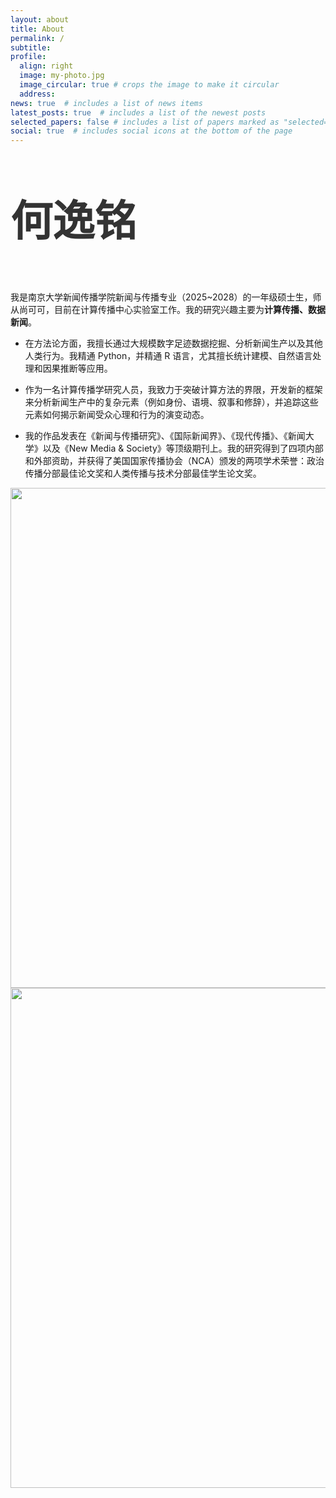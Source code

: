 ```yaml
---
layout: about
title: About
permalink: /
subtitle: 
profile:
  align: right
  image: my-photo.jpg
  image_circular: true # crops the image to make it circular
  address: 
news: true  # includes a list of news items
latest_posts: true  # includes a list of the newest posts
selected_papers: false # includes a list of papers marked as "selected={true}"
social: true  # includes social icons at the bottom of the page
---
```


<p style="font-size: 4.8em; font-weight: bold; color: #333;">
 何逸铭
</p>
我是南京大学新闻传播学院新闻与传播专业（2025~2028）的一年级硕士生，师从尚可可，目前在计算传播中心实验室工作。我的研究兴趣主要为<strong>计算传播、数据新闻</strong>。

- 在方法论方面，我擅长通过大规模数字足迹数据挖掘、分析新闻生产以及其他人类行为。我精通 Python，并精通 R 语言，尤其擅长统计建模、自然语言处理和因果推断等应用。

- 作为一名计算传播学研究人员，我致力于突破计算方法的界限，开发新的框架来分析新闻生产中的复杂元素（例如身份、语境、叙事和修辞），并追踪这些元素如何揭示新闻受众心理和行为的演变动态。

- 我的作品发表在《新闻与传播研究》、《国际新闻界》、《现代传播》、《新闻大学》以及《New Media & Society》等顶级期刊上。我的研究得到了四项内部和外部资助，并获得了美国国家传播协会（NCA）颁发的两项学术荣誉：政治传播分部最佳论文奖和人类传播与技术分部最佳学生论文奖。

<img src="https://user-images.githubusercontent.com/543384/178952701-6e595809-3059-41d4-9d88-356a9b339445.png" align = "middle" width = "800px">


<br>

<a href="https://github.com/SocratesClub/SocratesClub.github.io/edit/master/_pages/about.md">
  <img src="https://user-images.githubusercontent.com/543384/192227995-fdb3a693-2f68-4dc4-b9bd-06053066322f.png" width = "800" align="middle" />
</a>

<br>
